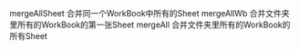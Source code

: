 mergeAllSheet 合并同一个WorkBook中所有的Sheet
mergeAllWb    合并文件夹里所有的WorkBook的第一张Sheet
mergeAll      合并文件夹里所有的WorkBook的所有Sheet
